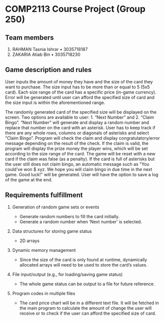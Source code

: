 # COMP2113 Course Project (Group 250)

## Team members
1. RAHMAN Tasnia Ishrar • 3035718187
2. ZAKARIA Atiab Bin • 3035718230

## Game description and rules
User inputs the amount of money they have and the size of the card they want to purchase. The size input has to be more than or equal to 5 (5x5 card). Each size range of the card has a specific price (in-game currency). Error will be generated until user can afford the specified size of card and the size input is within the aforementioned range. 

The randomly generated card of the specified size will be displayed on the screen. Two options are available to user: 1. “Next Number” and 2. “Claim Bingo”. “Next Number” will generate and display a random number and replace that number on the card with an asterisk. User has to keep track if there are any whole rows, columns or diagonals of asterisks and select “Claim Bingo”. Program will check the claim and display congratulatory/error message depending on the result of the check. If the claim is valid, the program will display the prize money the player wins, which will be set according to the size range of the card. The game will be reset with a new card if the claim was false (as a penalty). If the card is full of asterisks but the user still does not claim bingo, an automatic message such as "You could've won $ xyz. We hope you will claim bingo in due time in the next game. Good luck!" will be generated.
User will have the option to save a log of the game at the end.

## Requirements fulfillment
1. Generation of random game sets or events
    - Generate random numbers to fill the card initially.
    - Generate a random number when ‘Next number’ is selected.
    
2. Data structures for storing game status
    - 2D arrays
    
3. Dynamic memory management
   - Since the size of the card is only found at runtime, dynamically allocated arrays will need to be used to store the card’s values.
   
4. File input/output (e.g., for loading/saving game status)
    - The whole game status can be output to a file for future reference.
    
5. Program codes in multiple files
    - The card price chart will be in a different text file. It will be fetched in the main program to calculate the amount of change         the user will receive or to check if the user can afford the specified size of card.
